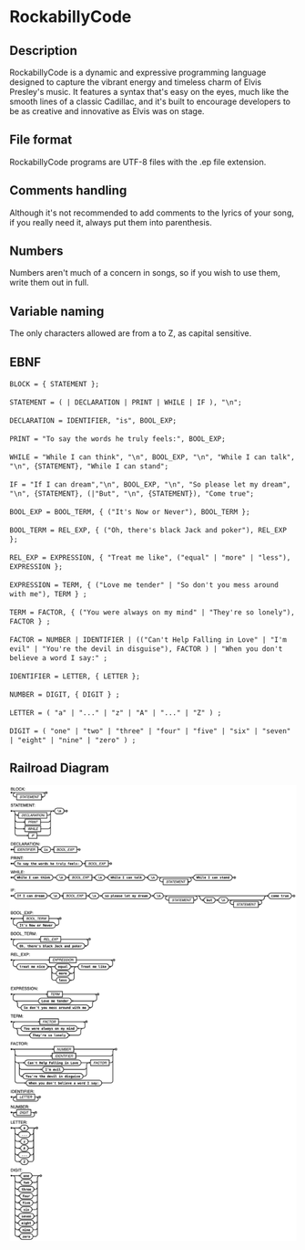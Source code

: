 # RockabillyCode

## Description

RockabillyCode is a dynamic and expressive programming language designed to capture the vibrant energy and timeless charm of Elvis Presley's music. It features a syntax that's easy on the eyes, much like the smooth lines of a classic Cadillac, and it's built to encourage developers to be as creative and innovative as Elvis was on stage.

## File format

RockabillyCode programs are UTF-8 files with the .ep file extension.

## Comments handling

Although it's not recommended to add comments to the lyrics of your song, if you really need it, always put them into parenthesis.

## Numbers

Numbers aren't much of a concern in songs, so if you wish to use them, write them out in full.

## Variable naming

The only characters allowed are from a to Z, as capital sensitive.

## EBNF

```EBNF
BLOCK = { STATEMENT };

STATEMENT = ( | DECLARATION | PRINT | WHILE | IF ), "\n";

DECLARATION = IDENTIFIER, "is", BOOL_EXP;

PRINT = "To say the words he truly feels:", BOOL_EXP;

WHILE = "While I can think", "\n", BOOL_EXP, "\n", "While I can talk", "\n", {STATEMENT}, "While I can stand";

IF = "If I can dream","\n", BOOL_EXP, "\n", "So please let my dream", "\n", {STATEMENT}, (|"But", "\n", {STATEMENT}), "Come true";

BOOL_EXP = BOOL_TERM, { ("It's Now or Never"), BOOL_TERM };

BOOL_TERM = REL_EXP, { ("Oh, there's black Jack and poker"), REL_EXP };

REL_EXP = EXPRESSION, { "Treat me like", ("equal" | "more" | "less"), EXPRESSION };

EXPRESSION = TERM, { ("Love me tender" | "So don't you mess around with me"), TERM } ;

TERM = FACTOR, { ("You were always on my mind" | "They're so lonely"), FACTOR } ;

FACTOR = NUMBER | IDENTIFIER | (("Can't Help Falling in Love" | "I'm evil" | "You're the devil in disguise"), FACTOR ) | "When you don't believe a word I say:" ;

IDENTIFIER = LETTER, { LETTER };

NUMBER = DIGIT, { DIGIT } ;

LETTER = ( "a" | "..." | "z" | "A" | "..." | "Z" ) ;

DIGIT = ( "one" | "two" | "three" | "four" | "five" | "six" | "seven" | "eight" | "nine" | "zero" ) ;
```

## Railroad Diagram

![Railroad Diagram](./docs/railroad_diagram.png)

